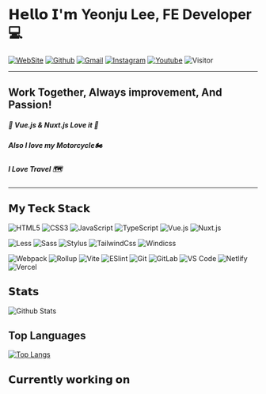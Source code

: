 # 𝗛𝗲𝗹𝗹𝗼 𝗜'𝗺 Yeonju Lee, FE Developer💻

[![WebSite](https://img.shields.io/website?color=%23181717&style=flat&up_message=Dewdew&url=https://dewdew.kr/)](https://dewdew.kr/)
[![Github](https://img.shields.io/badge/-@yeonjulee1005-%23181717?style=flat&logo=github)](https://github.com/yeonjulee1005)
[![Gmail](https://img.shields.io/badge/-yeonju.lee1005@gmail.com-%23181717?style=flat&logo=Gmail&logoColor=white&link=mailto:yeonju.lee1005@gmail.com)](mailto:yeonju.lee1005@gmail.com)
[![Instagram](https://img.shields.io/badge/-dewdew_rider-%23181717?style=flat&logo=instagram&logoColor=white&link=https://instagram.com/dewdew_rider/)](https://instagram.com/dewdew_rider)
[![Youtube](https://img.shields.io/badge/-dewdew_rider-%23181717?style=flat&logo=youtube&logoColor=white&link=https://www.youtube.com/channel/UC8eXABzRI_UvC8TWNaN0yLw)](https://www.youtube.com/c/듀듀라이더)
![Visitor](https://visitor-badge.laobi.icu/badge?color=%23181717?page_id=yeonjulee1005)

------------
## Work Together, Always improvement, And Passion!

##### 🖖 Vue.js & Nuxt.js Love it 🫶
##### Also I love my Motorcycle🏍
##### I Love Travel 🗺️

------------
## 𝗠𝘆 𝗧𝗲𝗰𝗸 𝗦𝘁𝗮𝗰𝗸

![HTML5](https://img.shields.io/badge/-HTML5-E34F26?style=flat&logo=appveyor&logo=HTML5&logoColor=ffffff)
![CSS3](https://img.shields.io/badge/-CSS3-%231572B6?style=flat&logo=css3)
![JavaScript](https://img.shields.io/badge/-JavaScript-%23F7DF1C?style=flat&logo=javascript&labelColor=%23F7DF1C&color=%23FFCE5A)
![TypeScript](https://img.shields.io/badge/-TypeScript-007ACC?style=flat&logo=typescript&logoColor=white)
![Vue.js](https://img.shields.io/badge/-Vue.js-%232c3e50?style=flat&logo=vuedotjs)
![Nuxt.js](https://img.shields.io/badge/-Nuxt.js-%23282C34?style=flat&logo=nuxtdotjs)

![Less](https://img.shields.io/badge/-Less-%231d365d?style=flat&logo=less&logoColor=ffffff)
![Sass](https://img.shields.io/badge/-Sass-%23CC6699?style=flat&logo=sass&logoColor=ffffff)
![Stylus](https://img.shields.io/badge/-Stylus-%23333333?style=flat&logo=stylus)
![TailwindCss](https://img.shields.io/badge/-TailwindCss-%231a202c?style=flat&logo=tailwind-css)
![Windicss](https://img.shields.io/badge/-WindiCss-%23000000?style=flat&logo=tailwind-css&&logoColor=48B0F1)

![Webpack](https://img.shields.io/badge/-Webpack-%232C3A42?style=flat&logo=webpack)
![Rollup](https://img.shields.io/badge/-Rollup-%23EC4A3F?style=flat&logo=rollupdotjs&logoColor=ffffff)
![Vite](https://img.shields.io/badge/-Vite-%23646CFF?style=flat&logo=vite&logoColor=ffffff)
![ESlint](https://img.shields.io/badge/-ESLint-%234B32C3?style=flat&logo=eslint)
![Git](https://img.shields.io/badge/-Git-%23F05032?style=flat&logo=git&logoColor=%23ffffff)
![GitLab](https://img.shields.io/badge/-GitLab-FCA121?style=flat&logo=gitlab)
![VS Code](https://img.shields.io/badge/-VSCode-%23007ACC?style=flat&logo=visual-studio-code)
![Netlify](https://img.shields.io/badge/-Netlify-%2300C7B7?style=flat&logo=netlify&logoColor=ffffff)
![Vercel](https://img.shields.io/badge/-Vercel-%23ffffff?style=flat&logo=vercel&logoColor=000000)

## 𝗦𝘁𝗮𝘁𝘀

![Github Stats](https://github-readme-stats.vercel.app/api?username=yeonjulee1005&show_icons=true&theme=gruvbox)

## Top Languages
[![Top Langs](https://github-readme-stats.vercel.app/api/top-langs/?username=yeonjulee1005&layout=compact)](https://github.com/anuraghazra/github-readme-stats)

## 𝗖𝘂𝗿𝗿𝗲𝗻𝘁𝗹𝘆 𝘄𝗼𝗿𝗸𝗶𝗻𝗴 𝗼𝗻

<!-- - [bookmark.style](https://bookmark.style) - 🪄 Turn any link into a stylish visual web bookmark, one-click to copy the beautiful web bookmark image.
- [tech-stack.tools](https://tech-stack.tools) - 🗡️ Discover our curated list of creative tools to supercharge your next project.
- [onetab.group](https://onetab.group) - 🔌 A Chrome extension in my sponsorware repos, like `one-tab`, but support restores `Tab Group` and more features. 
- `fancy-qrcode` - Fancy QRCode generator for Web. -->